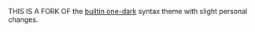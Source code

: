 THIS IS A FORK OF the [builtin one-dark](https://github.com/atom/one-dark-syntax) syntax theme with slight personal changes.
